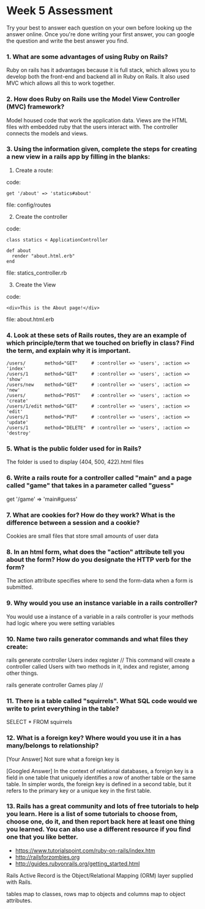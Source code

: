 <!-- https://github.com/learn-academy-2019-alpha/week5-assessment-jerrodjordan/pull/new/answers -->

# Week 5 Assessment

Try your best to answer each question on your own before looking up the answer online. Once you're done writing your first answer, you can google the question and write the best answer you find.

### 1. What are some advantages of using Ruby on Rails?
 Ruby on rails has it advantages because it is full stack, which allows you to develop both the front-end and backend all in Ruby on Rails. It also used MVC which allows all this to work together.

### 2. How does Ruby on Rails use the Model View Controller (MVC) framework?

Model housed code that work the application data. Views are the HTML files with embedded ruby that the users interact with. The controller connects the models and views.

### 3. Using the information given, complete the steps for creating a new view in a rails app by filling in the blanks:

  1. Create a route:

  code:
  ```
  get '/about' => 'statics#about'
  ```
  file: config/routes

  2. Create the controller

  code:
  ```
  class statics < ApplicationController

  def about
    render "about.html.erb"
  end
  ```

  file: statics_controller.rb

  3. Create the View

  code:

  ```
  <div>This is the About page!</div>
  ```

  file: about.html.erb


### 4. Look at these sets of Rails routes, they are an example of which principle/term that we touched on briefly in class? Find the term, and explain why it is important.

```
/users/       method="GET"     # :controller => 'users', :action => 'index'
/users/1      method="GET"     # :controller => 'users', :action => 'show'
/users/new    method="GET"     # :controller => 'users', :action => 'new'
/users/       method="POST"    # :controller => 'users', :action => 'create'
/users/1/edit method="GET"     # :controller => 'users', :action => 'edit'
/users/1      method="PUT"     # :controller => 'users', :action => 'update'
/users/1      method="DELETE"  # :controller => 'users', :action => 'destroy'
```


### 5. What is the public folder used for in Rails?
The folder is used to display (404, 500, 422).html files

### 6. Write a rails route for a controller called "main" and a page called "game" that takes in a parameter called "guess"

get '/game' => 'main#guess'

### 7. What are cookies for? How do they work? What is the difference between a session and a cookie?

Cookies are small files that store small amounts of user data

### 8. In an html form, what does the "action" attribute tell you about the form?  How do you designate the HTTP verb for the form?

The action attribute specifies where to send the form-data when a form is submitted.

### 9. Why would you use an instance variable in a rails controller?
You would use a instance of a variable in a rails controller is your methods had logic where you were setting variables


### 10. Name two rails generator commands and what files they create:

rails generate controller Users index register // This command will create a controller called Users with two methods in it, index and register, among other things.

rails generate controller Games play //


### 11. There is a table called "squirrels". What SQL code would we write to print everything in the table?

SELECT * FROM squirrels

### 12. What is a foreign key? Where would you use it in a has many/belongs to relationship?
[Your Answer]
Not sure what a foreign key is

[Googled Answer]
In the context of relational databases, a foreign key is a field in one table that uniquely identifies a row of another table or the same table. In simpler words, the foreign key is defined in a second table, but it refers to the primary key or a unique key in the first table.

### 13. Rails has a great community and lots of free tutorials to help you learn. Here is a list of some tutorials to choose from, choose one, do it, and then report back here at least one thing you learned. You can also use a different resource if you find one that you like better.

- https://www.tutorialspoint.com/ruby-on-rails/index.htm
- http://railsforzombies.org
- http://guides.rubyonrails.org/getting_started.html

Rails Active Record is the Object/Relational Mapping (ORM) layer supplied with Rails.

tables map to classes,
rows map to objects and
columns map to object attributes.
